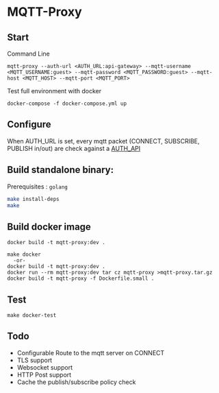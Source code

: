 # MQTT-Proxy

## Start
Command Line
```
mqtt-proxy --auth-url <AUTH_URL:api-gateway> --mqtt-username <MQTT_USERNAME:guest> --mqtt-password <MQTT_PASSWORD:guest> --mqtt-host <MQTT_HOST> --mqtt-port <MQTT_PORT>
```

Test full environment with docker
```
docker-compose -f docker-compose.yml up
```

## Configure

When AUTH_URL is set, every mqtt packet (CONNECT, SUBSCRIBE, PUBLISH in/out) are check against a [AUTH_API](./AUTH_API.md)


## Build standalone binary:
Prerequisites : `golang`
```sh
make install-deps
make
```

## Build docker image

```
docker build -t mqtt-proxy:dev .
```

```
make docker
  -or-
docker build -t mqtt-proxy:dev .
docker run --rm mqtt-proxy:dev tar cz mqtt-proxy >mqtt-proxy.tar.gz
docker build -t mqtt-proxy -f Dockerfile.small .
```

## Test

```
make docker-test
```

## Todo
- Configurable Route to the mqtt server on CONNECT
- TLS support
- Websocket support
- HTTP Post support
- Cache the publish/subscribe policy check

